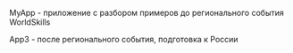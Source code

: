 MyApp - приложение с разбором примеров до регионального события WorldSkills

App3 - после регионального события, подготовка к России
